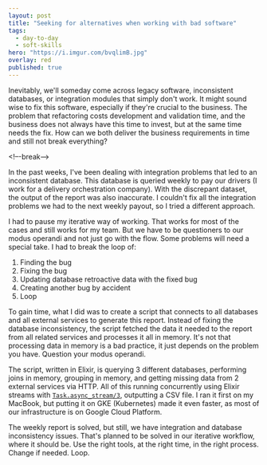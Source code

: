 ```yaml
---
layout: post
title: "Seeking for alternatives when working with bad software"
tags:
  - day-to-day
  - soft-skills
hero: "https://i.imgur.com/bvqlimB.jpg"
overlay: red
published: true
---
```


Inevitably, we'll someday come across legacy software, inconsistent databases, or integration modules that simply don't work. It might sound wise to fix this software, especially if they're crucial to the business. The problem that refactoring costs development and validation time, and the business does not always have this time to invest, but at the same time needs the fix. How can we both deliver the business requirements in time and still not break everything?

<!–-break-–>

In the past weeks, I've been dealing with integration problems that led to an inconsistent database. This database is queried weekly to pay our drivers (I work for a delivery orchestration company). With the discrepant dataset, the output of the report was also inaccurate. I couldn't fix all the integration problems we had to the next weekly payout, so I tried a different approach.

I had to pause my iterative way of working. That works for most of the cases and still works for my team. But we have to be questioners to our modus operandi and not just go with the flow. Some problems will need a special take. I had to break the loop of:

1. Finding the bug
2. Fixing the bug
3. Updating database retroactive data with the fixed bug
4. Creating another bug by accident
5. Loop

To gain time, what I did was to create a script that connects to all databases and all external services to generate this report. Instead of fixing the database inconsistency, the script fetched the data it needed to the report from all related services and processes it all in memory. It's not that processing data in memory is a bad practice, it just depends on the problem you have. Question your modus operandi.

The script, written in Elixir, is querying 3 different databases, performing joins in memory, grouping in memory, and getting missing data from 2 external services via HTTP. All of this running concurrently using Elixir streams with [`Task.async_stream/3`](https://hexdocs.pm/elixir/Task.html#async_stream/3), outputting a CSV file. I ran it first on my MacBook, but putting it on GKE (Kubernetes) made it even faster, as most of our infrastructure is on Google Cloud Platform.

The weekly report is solved, but still, we have integration and database inconsistency issues. That's planned to be solved in our iterative workflow, where it should be. Use the right tools, at the right time, in the right process. Change if needed. Loop.
